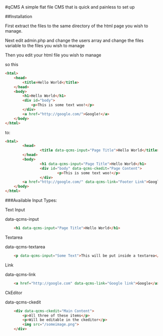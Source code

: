 #qCMS
A simple flat file CMS that is quick and painless to set up

##Installation

First extract the files to the same directory of the html page you wish to manage. 

Next edit admin.php and change the users array and change the files variable to the files you wish to manage

Then you edit your html file you wish to manage

so this 
```html
<html>
	<head>
		<title>Hello World</title>
	</head>
	<body>
		<h1>Hello World</h1>
		<div id="body">
			<p>This is some text woo!</p>
		</div>
		<a href="http://google.com/">Google!</a>	
	</body>
</html>
```
to:
```html
<html>
        <head>
                <title data-qcms-input="Page Title">Hello World</title>
        </head>
        <body>
                <h1 data-qcms-input="Page Title">Hello World</h1>
                <div id="body" data-qcms-ckedit="Page Content">
                        <p>This is some text woo!</p>
                </div>
		<a href="http://google.com/" data-qcms-link="Footer Link">Google!</a>
	</body>
</html>
```

###Available Input Types:

Text Input

data-qcms-input
```html
	<h1 data-qcms-input="Page Title">Hello World</h1>
```
Textarea

data-qcms-textarea
```html
	<p data-qcms-input="Some Text">This will be put inside a textarea</p>
```

Link

data-qcms-link
```html
	<a href="http://google.com" data-qcms-link="Google link">Google</a>
```

CkEditor

data-qcms-ckedit
```html
	<div data-qcms-ckedit="Main Content">
		<p>All three of these items</p>
		<p>Will be editable in the ckeditor</p>
		<img src="/someimage.png">
	</div>
```
